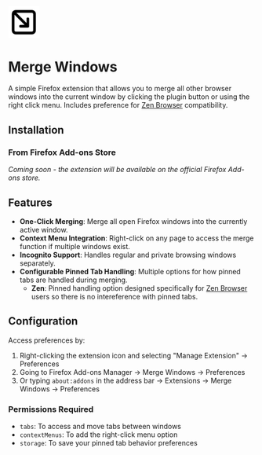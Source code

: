 <img src="icons/icon-png.png" alt="Merge Windows Icon" width="64">

# Merge Windows

A simple Firefox extension that allows you to merge all other browser windows into the current window by clicking the plugin button or using the right click menu. Includes preference for [Zen Browser](https://zen-browser.app/) compatibility.

## Installation

### From Firefox Add-ons Store
*Coming soon - the extension will be available on the official Firefox Add-ons store.*

## Features

- **One-Click Merging**: Merge all open Firefox windows into the currently active window.
- **Context Menu Integration**: Right-click on any page to access the merge function if multiple windows exist.
- **Incognito Support**: Handles regular and private browsing windows separately.
- **Configurable Pinned Tab Handling**: Multiple options for how pinned tabs are handled during merging.
  - **Zen**: Pinned handling option designed specifically for [Zen Browser](https://zen-browser.app/) users so there is no intereference with pinned tabs.

## Configuration

Access preferences by:
1. Right-clicking the extension icon and selecting "Manage Extension" → Preferences
2. Going to Firefox Add-ons Manager → Merge Windows → Preferences
3. Or typing `about:addons` in the address bar → Extensions → Merge Windows → Preferences

### Permissions Required
- `tabs`: To access and move tabs between windows
- `contextMenus`: To add the right-click menu option
- `storage`: To save your pinned tab behavior preferences

